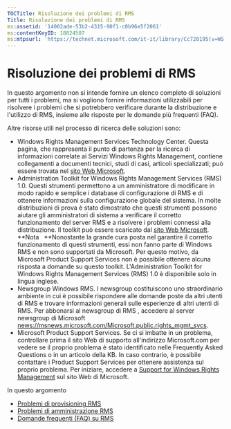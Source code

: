 ```yaml
---
TOCTitle: Risoluzione dei problemi di RMS
Title: Risoluzione dei problemi di RMS
ms:assetid: '14002ade-53b2-4315-90f1-c0b96e5f2061'
ms:contentKeyID: 18824507
ms:mtpsurl: 'https://technet.microsoft.com/it-it/library/Cc720195(v=WS.10)'
---
```


Risoluzione dei problemi di RMS
===============================

In questo argomento non si intende fornire un elenco completo di soluzioni per tutti i problemi, ma si vogliono fornire informazioni utilizzabili per risolvere i problemi che si potrebbero verificare durante la distribuzione e l'utilizzo di RMS, insieme alle risposte per le domande più frequenti (FAQ).

Altre risorse utili nel processo di ricerca delle soluzioni sono:

-   Windows Rights Management Services Technology Center. Questa pagina, che rappresenta il punto di partenza per la ricerca di informazioni correlate ai Servizi Windows Rights Management, contiene collegamenti a documenti tecnici, studi di casi, articoli specializzati; può essere trovata nel [sito Web Microsoft](http://go.microsoft.com/fwlink/?linkid=26724).
-   Administration Toolkit for Windows Rights Management Services (RMS) 1.0. Questi strumenti permettono a un amministratore di modificare in modo rapido e semplice i database di configurazione di RMS e di ottenere informazioni sulla configurazione globale del sistema. In molte distribuzioni di prova è stato dimostrato che questi strumenti possono aiutare gli amministratori di sistema a verificare il corretto funzionamento del server RMS e a risolvere i problemi connessi alla distribuzione. Il toolkit può essere scaricato dal [sito Web Microsoft](http://go.microsoft.com/fwlink/?linkid=33841).
    **Nota   **Nonostante la grande cura posta nel garantire il corretto funzionamento di questi strumenti, essi non fanno parte di Windows RMS e non sono supportati da Microsoft. Per questo motivo, da Microsoft Product Support Services non è possibile ottenere alcuna risposta a domande su questo toolkit. L'Administration Toolkit for Windows Rights Management Services (RMS) 1.0 è disponibile solo in lingua inglese.
-   Newsgroup Windows RMS. I newsgroup costituiscono uno straordinario ambiente in cui è possibile rispondere alle domande poste da altri utenti di RMS e trovare informazioni generali sulle esperienze di altri utenti di RMS. Per abbonarsi al newsgroup di RMS , accedere al server newsgroup di Microsoft [news://msnews.microsoft.com/Microsoft.public.rights\_mgmt\_svcs]().
-   Microsoft Product Support Services. Se ci si imbatte in un problema, controllare prima il sito Web di supporto all'indirizzo Microsoft.com per vedere se il proprio problema è stato identificato nelle Frequently Asked Questions o in un articolo della KB. In caso contrario, è possibile contattare i Product Support Services per ottenere assistenza sul proprio problema. Per iniziare, accedere a [Support for Windows Rights Management](http://go.microsoft.com/fwlink/?linkid=33883) sul sito Web di Microsoft.

In questo argomento

-   [Problemi di provisioning RMS](https://technet.microsoft.com/b0e6ef48-ab38-4426-be5b-811cf64c45c0)
-   [Problemi di amministrazione RMS](https://technet.microsoft.com/97013c08-d3fa-4ea0-8914-995b6c97f900)
-   [Domande frequenti (FAQ) su RMS](https://technet.microsoft.com/0f14390c-8de5-4829-95af-87f48d13869c)
